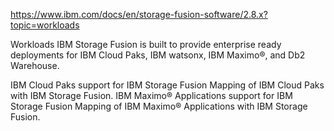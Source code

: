 https://www.ibm.com/docs/en/storage-fusion-software/2.8.x?topic=workloads



Workloads
IBM Storage Fusion is built to provide enterprise
ready deployments for    IBM Cloud Paks, IBM watsonx, IBM Maximo®, and Db2 Warehouse. 





IBM Cloud Paks support for IBM Storage Fusion
Mapping of IBM Cloud Paks with IBM Storage Fusion. 
IBM Maximo® Applications support for IBM Storage Fusion
Mapping of IBM Maximo® Applications with IBM Storage Fusion. 






